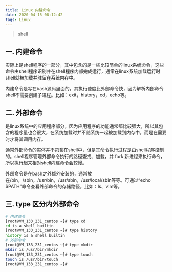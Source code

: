 ```yaml
---
title: Linux 内建命令
date: 2020-04-15 08:12:42
tags: Linux
---
```


> shell

<!-- more -->


## 一. 内建命令
实际上是shell程序的一部分，其中包含的是一些比较简单的linux系统命令，这些命令由shell程序识别并在shell程序内部完成运行，通常在linux系统加载运行时shell就被加载并驻留在系统内存中。

内建命令是写在bash源码里面的，其执行速度比外部命令快，因为解析内部命令shell不需要创建子进程。比如：exit，history，cd，echo等。


## 二. 外部命令
是linux系统中的应用程序部分，因为应用程序的功能通常都比较强大，所以其包含的程序量也会很大，在系统加载时并不随系统一起被加载到内存中，而是在需要时才将其调用内存。

通常外部命令的实体并不包含在shell中，但是其命令执行过程是由shell程序控制的。shell程序管理外部命令执行的路径查找、加载，并 fork 新进程来执行命令，所以执行起来相对shell内建命令会较慢。

外部命令是在bash之外额外安装的，通常放在/bin，/sbin，/usr/bin，/usr/sbin，/usr/local/sbin等等。可通过“echo $PATH”命令查看外部命令的存储路径，比如：ls、vim等。

## 三. type 区分内外部命令

```sh
# 内建命令
[root@VM_133_231_centos ~]# type cd
cd is a shell builtin
[root@VM_133_231_centos ~]# type history 
history is a shell builtin
# 外部命令
[root@VM_133_231_centos ~]# type mkdir
mkdir is /usr/bin/mkdir
[root@VM_133_231_centos ~]# type touch   
touch is /usr/bin/touch
[root@VM_133_231_centos ~]# 

```